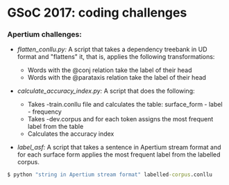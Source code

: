 GSoC 2017: coding challenges
=====================

### Apertium challenges:

* _flatten_conllu.py:_ A script that takes a dependency treebank in UD format and "flattens" it, that is, applies the following transformations:
  * Words with the @conj relation take the label of their head
  * Words with the @parataxis relation take the label of their head

* _calculate_accuracy_index.py:_ A script that does the following:
  * Takes -train.conllu file and calculates the table: surface_form - label - frequency
  * Takes -dev.corpus and for each token assigns the most frequent label from the table
  * Calculates the accuracy index

* _label_asf:_ A script that takes a sentence in Apertium stream format and for each surface form applies the most frequent label from the labelled corpus.
```cmd
$ python "string in Apertium stream format" labelled-corpus.conllu
```
